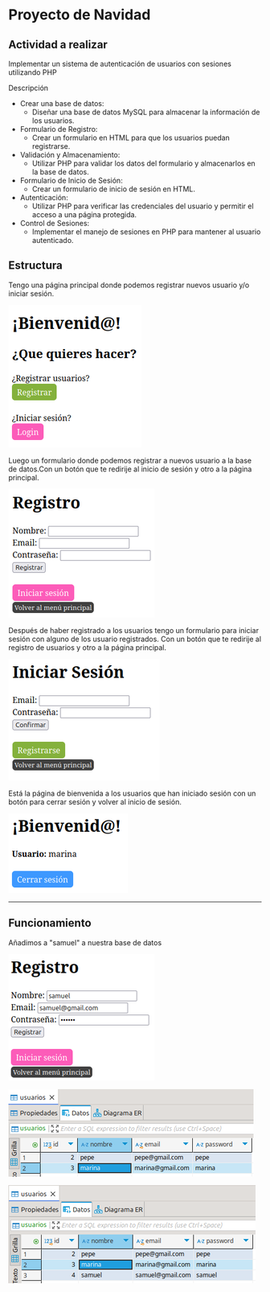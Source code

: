 # Proyecto de Navidad

## Actividad a realizar
Implementar un sistema de autenticación de usuarios con sesiones utilizando PHP

Descripción

* Crear una base de datos:
    * Diseñar una base de datos MySQL para almacenar la información de los usuarios.
* Formulario de Registro:
    * Crear un formulario en HTML para que los usuarios puedan registrarse.
* Validación y Almacenamiento:
    * Utilizar PHP para validar los datos del formulario y almacenarlos en la base de datos.
* Formulario de Inicio de Sesión:
    * Crear un formulario de inicio de sesión en HTML.
* Autenticación:
    * Utilizar PHP para verificar las credenciales del usuario y permitir el acceso a una página protegida.
* Control de Sesiones:
    * Implementar el manejo de sesiones en PHP para mantener al usuario autenticado.


## Estructura
Tengo una página principal donde podemos registrar nuevos usuario y/o iniciar sesión.

![principal](principal.png)

Luego un formulario donde podemos registrar a nuevos usuario a la base de datos.Con un botón que te redirije al inicio de sesión y otro a la página principal.

![registrar](registrar.png)

Después de haber registrado a los usuarios tengo un formulario para iniciar sesión con alguno de los usuario registrados. Con un botón que te redirije al registro de usuarios y otro a la página principal.

![login](login.png)


Está la página de bienvenida a los usuarios que han iniciado sesión con un botón para cerrar sesión y volver al inicio de sesión.

![welcome](welcome.png)

-----------------------------
## Funcionamiento
Añadimos a "samuel" a nuestra base de datos

![registro de usuario](reguser.png)

![registro de usuario](antes_reg.png)

![registro de usuario](despues_reg.png)










